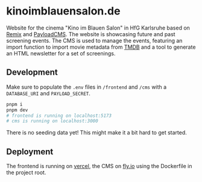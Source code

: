 # kinoimblauensalon.de

Website for the cinema "Kino im Blauen Salon" in HfG Karlsruhe based on [Remix](https://remix.run) and [PayloadCMS](https://payloadcms.com). The website is showcasing future and past screening events. The CMS is used to manage the events, featuring an import function to import movie metadata from [TMDB](https://www.themoviedb.org) and a tool to generate an HTML newsletter for a set of screenings.

## Development

Make sure to populate the `.env` files in `/frontend` and `/cms` with a `DATABASE_URI` and `PAYLOAD_SECRET`.

```bash
pnpm i
pnpm dev
# frontend is running on localhost:5173
# cms is running on localhost:3000
```

There is no seeding data yet! This might make it a bit hard to get started.

## Deployment

The frontend is running on [vercel](https://vercel.com), the CMS on [fly.io](https://fly.io) using the Dockerfile in the project root.
